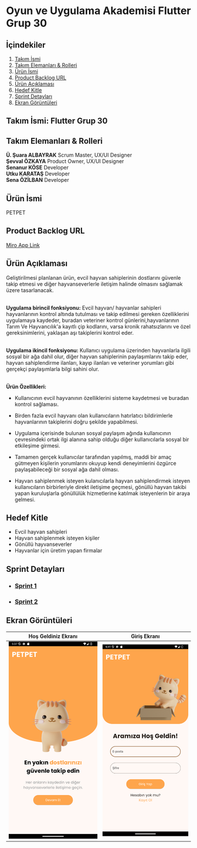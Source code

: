 # Oyun ve Uygulama Akademisi Flutter Grup 30

## İçindekiler
1. [Takım İsmi](https://github.com/utkuq/oua_bootcamp_grup_30?tab=readme-ov-file#tak%C4%B1m-i%CC%87smi-flutter-grup-30)
2. [Takım Elemanları & Rolleri](https://github.com/utkuq/oua_bootcamp_grup_30?tab=readme-ov-file#tak%C4%B1m-elemanlar%C4%B1--rolleri)
3. [Ürün İsmi](https://github.com/utkuq/oua_bootcamp_grup_30?tab=readme-ov-file#%C3%BCr%C3%BCn-i%CC%87smi)
4. [Product Backlog URL](https://github.com/utkuq/oua_bootcamp_grup_30?tab=readme-ov-file#product-backlog-url)
5. [Ürün Açıklaması](https://github.com/utkuq/oua_bootcamp_grup_30?tab=readme-ov-file#%C3%BCr%C3%BCn-a%C3%A7%C4%B1klamas%C4%B1)
6. [Hedef Kitle](https://github.com/utkuq/oua_bootcamp_grup_30?tab=readme-ov-file#hedef-kitle)
7. [Sprint Detayları](https://github.com/utkuq/oua_bootcamp_grup_30?tab=readme-ov-file#sprint-detaylar%C4%B1)
8. [Ekran Görüntüleri](https://github.com/utkuq/oua_bootcamp_grup_30?tab=readme-ov-file#ekran-g%C3%B6r%C3%BCnt%C3%BCleri)


## Takım İsmi: Flutter Grup 30

## Takım Elemanları & Rolleri
**Ü. Şuara ALBAYRAK** Scrum Master, UX/UI Designer <br>
**Şevval ÖZKAYA** Product Owner, UX/UI Designer <br>
**Senanur KÖSE** Developer <br>
**Utku KARATAŞ** Developer <br>
**Sena ÖZİLBAN** Developer <br>

## Ürün İsmi
PETPET

## Product Backlog URL
[Miro App Link](https://miro.com/app/board/uXjVK2fFDSE=/?share_link_id=901564641638)

## Ürün Açıklaması
Geliştirilmesi planlanan ürün, evcil hayvan sahiplerinin dostlarını güvenle takip etmesi ve diğer hayvanseverlerle iletişim halinde olmasını sağlamak üzere tasarlanacak. <br> <br>

**Uygulama birincil fonksiyonu:** Evcil hayvan/ hayvanlar sahipleri hayvanlarının kontrol altında tutulması ve takip edilmesi gereken özelliklerini uygulamaya kaydeder, buradan veteriner kontrol günlerini,hayvanlarının Tarım Ve Hayvancılık'a kayıtlı çip kodlarını, varsa kronik rahatsızlarını ve özel gereksinimlerini, yaklaşan aşı takiplerini kontrol eder. <br> <br>

**Uygulama ikincil fonksiyonu:** Kullanıcı uygulama üzerinden hayvanlarla ilgili sosyal bir ağa dahil olur, diğer hayvan sahiplerinin paylaşımlarını takip eder, hayvan sahiplendirme ilanları, kayıp ilanları ve veteriner yorumları gibi gerçekçi paylaşımlarla bilgi sahini olur. <br><br>

**Ürün Özellikleri:**
- Kullanıcının evcil hayvanının özelliklerini sisteme kaydetmesi ve buradan kontrol sağlaması. 

- Birden fazla evcil hayvanı olan kullanıcıların hatırlatıcı bildirimlerle hayvanlarının takiplerini doğru şekilde yapabilmesi. 

- Uygulama içerisinde bulunan sosyal paylaşım ağında kullanıcının çevresindeki ortak ilgi alanına sahip olduğu diğer kullanıcılarla sosyal bir etkileşime girmesi. 

- Tamamen gerçek kullanıcılar tarafından yapılmış, maddi bir amaç gütmeyen kişilerin yorumlarını okuyup kendi deneyimlerini özgürce paylaşabileceği bir sosyal ağa dahil olması. 

- Hayvan sahiplenmek isteyen kulanıcılarla hayvan sahiplendirmek isteyen kullanıcıların birbirleriyle direkt iletişime geçmesi, gönüllü hayvan takibi yapan kuruluşlarla gönüllülük hizmetlerine katılmak isteyenlerin bir araya gelmesi. 

## Hedef Kitle
- Evcil hayvan sahipleri
- Hayvan sahiplenmek isteyen kişiler
- Gönüllü hayvanseverler
- Hayvanlar için üretim yapan firmalar
  
## Sprint Detayları
- ### [Sprint 1](sprint_files/sprint_1/sprint_1.md)
- ### [Sprint 2](sprint_files/sprint_2/sprint_2.md)

## Ekran Görüntüleri
|        Hoş Geldiniz Ekranı         |            Giriş Ekranı            |
| :--------------------------------: | :--------------------------------: |
| ![screenshot_1](screenshots/1.png) | ![screenshot_2](screenshots/2.png) |